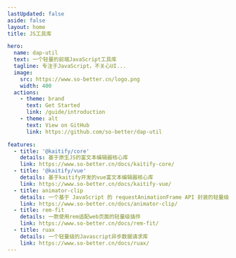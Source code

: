 ```yaml
---
lastUpdated: false
aside: false
layout: home
title: JS工具库

hero:
  name: dap-util
  text: 一个轻量的前端JavaScript工具库
  tagline: 专注于JavaScript，不关心UI...
  image:
    src: https://www.so-better.cn/logo.png
    width: 400
  actions:
    - theme: brand
      text: Get Started
      link: /guide/introduction
    - theme: alt
      text: View on GitHub
      link: https://github.com/so-better/dap-util

features:
  - title: '@kaitify/core'
    details: 基于原生JS的富文本编辑器核心库
    link: https://www.so-better.cn/docs/kaitify-core/
  - title: '@kaitify/vue'
    details: 基于kaitify开发的vue富文本编辑器核心库
    link: https://www.so-better.cn/docs/kaitify-vue/
  - title: animator-clip
    details: 一个基于 JavaScript 的 requestAnimationFrame API 封装的轻量级 JS 动画插件
    link: https://www.so-better.cn/docs/animator-clip/
  - title: rem-fit
    details: 一款使用rem适配web页面的轻量级插件
    link: https://www.so-better.cn/docs/rem-fit/
  - title: ruax
    details: 一个轻量级的Javascript异步数据请求库
    link: https://www.so-better.cn/docs/ruax/
---
```

